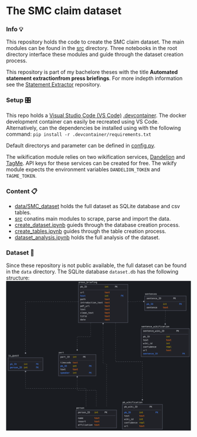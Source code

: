 # The SMC claim dataset
### Info 💡
This repository holds the code to create the SMC claim dataset. The main modules can be found in the [src](https://github.com/jueri/SMC_claim_dataset/src) directory. Three notebooks in the root directory interface these modules and guide through the dataset creation process.

This repository is part of my bachelore theses with the title **Automated statement extractionfrom press briefings**. For more indepth information see the [Statement Extractor](https://github.com/jueri/statement_extractor) repository.

### Setup 🎛
This repo holds a [Visual Studio Code (VS Code)](https://code.visualstudio.com/) [.devcontainer](https://github.com/jueri/SMC_claim_dataset/tree/master/.devcontainer). The docker development container can easily be recreated using VS Code.
Alternatively, can the dependencies be installed using with the following command:
`pip install -r .devcontainer/requirements.txt`

Default directorys and parameter can be defined in [config.py](https://github.com/jueri/SMC_claim_dataset/tree/master/config.py).

The wikification module relies on two wikification services, [Dandelion](https://dandelion.eu/) and [TagMe](https://sobigdata.d4science.org/web/tagme). API keys for these services can be created for free. The wikify module expects the environment variables `DANDELION_TOKEN` and `TAGME_TOKEN`.

### Content 📋
- [data/SMC_dataset](https://github.com/jueri/SMC_claim_dataset/tree/master/data/SMC_dataset) holds the full dataset as SQLite database and csv tables.
- [src](https://github.com/jueri/SMC_claim_dataset/tree/master/src) conatins main modules to scrape, parse and import the data.
- [create_dataset.ipynb](https://github.com/jueri/SMC_claim_dataset/tree/master/create_dataset.ipynb) guieds through the database creation process.
- [create_tables.ipynb](https://github.com/jueri/SMC_claim_dataset/tree/master/create_tables.ipynb) guides through the table creation process.
- [dataset_analysis.ipynb](https://github.com/jueri/SMC_claim_dataset/tree/master/dataset_analysis.ipynb) holds the full analysis of the dataset. 

### Dataset 💾
Since these repository is not public available, the full dataset can be found in the `data` directory. The SQLite database `dataset.db` has the following structure:
![database](doc/static/db.png)
